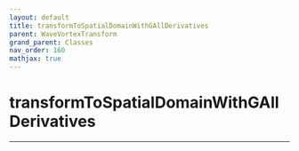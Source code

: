 ```yaml
---
layout: default
title: transformToSpatialDomainWithGAllDerivatives
parent: WaveVortexTransform
grand_parent: Classes
nav_order: 160
mathjax: true
---
```


#  transformToSpatialDomainWithGAllDerivatives




---

